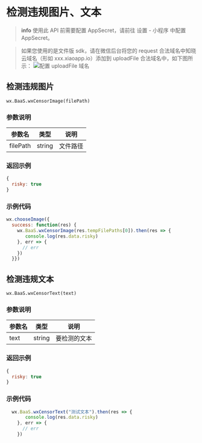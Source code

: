 # 检测违规图片、文本

> **info**
> 使用此 API 前需要配置 AppSecret，请前往 设置 - 小程序 中配置 AppSecret。

> 如果您使用的是文件版 sdk，请在微信后台将您的 request 合法域名中知晓云域名（形如 xxx.xiaoapp.io）添加到 uploadFile 合法域名中，如下图所示：
> ![配置 uploadFile 域名](https://s3.cn-north-1.amazonaws.com.cn/sso-media/baas/request-domain.png)


## 检测违规图片

`wx.BaaS.wxCensorImage(filePath)`

### 参数说明

| 参数名   | 类型   | 说明     |
|----------|--------|----------|
| filePath | string | 文件路径 |

### 返回示例 

```javascript
{
  risky: true
}
```

### 示例代码
```javascript
wx.chooseImage({
  success: function(res) {
    wx.BaaS.wxCensorImage(res.tempFilePaths[0]).then(res => {
       console.log(res.data.risky)     
    }, err => {
      // err
    })
  }})
```

## 检测违规文本

`wx.BaaS.wxCensorText(text)`

### 参数说明

| 参数名   | 类型   | 说明     |
|----------|--------|----------|
| text | string | 要检测的文本 |

### 返回示例 

```javascript
{
  risky: true
}
```
### 示例代码

```javascript
  wx.BaaS.wxCensorText("测试文本").then(res => {
       console.log(res.data.risky)     
    }, err => {
      // err
    })
```